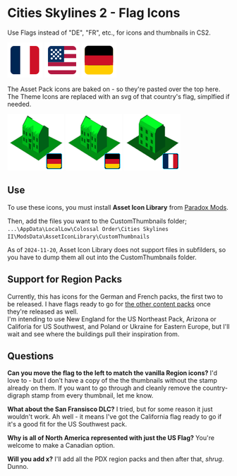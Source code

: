 # Cities Skylines 2 - Flag Icons
Use Flags instead of "DE", "FR", etc., for icons and thumbnails in CS2.

![France](https://github.com/irasponsible/cities2-flag-icons/blob/main/flags/France.svg) ![North America](https://github.com/irasponsible/cities2-flag-icons/blob/main/flags/North%20American.svg) ![Germany](https://github.com/irasponsible/cities2-flag-icons/blob/main/flags/Germany.svg)


The Asset Pack icons are baked on - so they're pasted over the top here. The Theme Icons are replaced with an svg of that country's flag, simplfied if needed.

![DE Residential Medium](https://github.com/irasponsible/cities2-flag-icons/blob/main/de_thumbnails/DE%20Residential%20Medium.png) ![DE Residential Mixed](https://github.com/irasponsible/cities2-flag-icons/blob/main/de_thumbnails/DE%20Residential%20Medium.png) ![FR Low Rent](https://github.com/irasponsible/cities2-flag-icons/blob/main/fr_thumbnails/FR%20Residential%20LowRent.png) 

## Use
To use these icons, you must install **Asset Icon Library** from [Paradox Mods](https://mods.paradoxplaza.com/mods/79634/Windows).

Then, add the files you want to the CustomThumbnails folder;  
`...\AppData\LocalLow\Colossal Order\Cities Skylines II\ModsData\AssetIconLibrary\CustomThumbnails`

As of `2024-11-20`, Asset Icon Library does not support files in subfilders, so you have to dump them all out into the CustomThumbnails folder.

## Support for Region Packs
Currently, this has icons for the German and French packs, the first two to be released. I have flags ready to go for [the other content packs](https://www.paradoxinteractive.com/games/cities-skylines-ii/modding/cities-skylines-ii-region-packs) once they're released as well.  
I'm intending to use New England for the US Northeast Pack, Arizona or Califoria for US Southwest, and Poland or Ukraine for Eastern Europe, but I'll wait and see where the buildings pull their inspiration from.

## Questions
**Can you move the flag to the left to match the vanilla Region icons?**
I'd love to - but I don't have a copy of the the thumbnails without the stamp already on them. If you want to go through and cleanly remove the country-digraph stamp from every thumbnail, let me know.

**What about the San Fransisco DLC?**
I tried, but for some reason it just wouldn't work. Ah well - it means I've got the California flag ready to go if it's a good fit for the US Southwest pack.

**Why is all of North America represented with just the US Flag?**
You're welcome to make a Canadian option.

**Will you add x?**
I'll add all the PDX region packs and then after that, *shrug*. Dunno.
